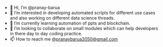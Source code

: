 - 👋 Hi, I’m @pranay-barua
- 👀 I’m interested in developing automated scripts for different use cases and also working on different data science threads.
- 🌱 I’m currently learning automation of ppts and blockchain.
- 💞️ I’m looking to collaborate on small modules which can help developers in there day to day coding practice.
- 📫 How to reach me @pranaybarua2050@gmail.com

<!---
pranay-barua/pranay-barua is a ✨ special ✨ repository because its `README.md` (this file) appears on your GitHub profile.
You can click the Preview link to take a look at your changes.
--->
